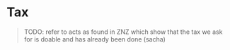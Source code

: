 # Tax

> TODO: refer to acts as found in ZNZ which show that the tax we ask for is doable and has already been done (sacha)
